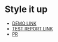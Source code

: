# Style it up


- [DEMO LINK](https://voronok16.github.io/layout_style-it-up/)
- [TEST REPORT LINK](https://voronok16.github.io/layout_style-it-up/report/html_report/)
- [PR](https://github.com/mate-academy/layout_style-it-up/pull/156)
